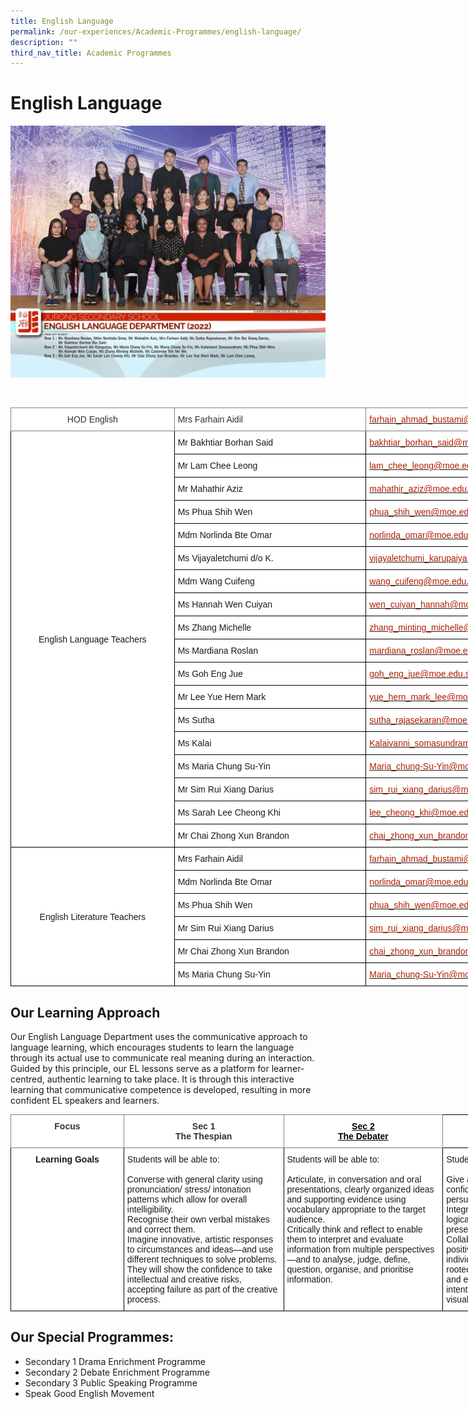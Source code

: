 ```yaml
---
title: English Language
permalink: /our-experiences/Academic-Programmes/english-language/
description: ""
third_nav_title: Academic Programmes
---
```

# English Language
![](/images/Js_English%20Language%20Department.jpg)

<br>
<style type="text/css">
.tg  {border-collapse:collapse;border-spacing:0;}
.tg td{border-color:black;border-style:solid;border-width:1px;font-family:Arial, sans-serif;font-size:14px;
  overflow:hidden;padding:10px 5px;word-break:normal;}
.tg th{border-color:black;border-style:solid;border-width:1px;font-family:Arial, sans-serif;font-size:14px;
  font-weight:normal;overflow:hidden;padding:10px 5px;word-break:normal;}
.tg .tg-od4g{background-color:#FFF;border-color:inherit;color:#323232;text-align:left;vertical-align:middle}
.tg .tg-nd0w{background-color:#FFF;border-color:inherit;color:#B21D00;text-align:left;text-decoration:underline;vertical-align:top}
.tg .tg-gjw5{background-color:#FFF;color:#B21D00;text-align:left;text-decoration:underline;vertical-align:top}
.tg .tg-x8ce{background-color:#FFF;border-color:inherit;color:#323232;text-align:center;vertical-align:middle}
.tg .tg-f4yw{background-color:#FFF;text-align:center;vertical-align:middle}
.tg .tg-zr06{background-color:#FFF;text-align:left;vertical-align:middle}
.tg .tg-lm8h{background-color:#FFF;color:#B21D00;text-align:left;vertical-align:top}
</style>
<table class="tg" style="undefined;table-layout: fixed; width: 957px">
<colgroup>
<col style="width: 262px">
<col style="width: 307px">
<col style="width: 388px">
</colgroup>
<thead>
  <tr>
    <th class="tg-x8ce">HOD English<br></th>
    <th class="tg-od4g">Mrs Farhain Aidil<br></th>
    <th class="tg-nd0w"><a href="mailto:farhain_ahmad_bustami@moe.edu.sg"><span style="text-decoration:none;color:#B21D00">farhain_ahmad_bustami@moe.edu.sg</span></a></th>
  </tr>
</thead>
<tbody>
  <tr>
    <td class="tg-f4yw" rowspan="18">English Language Teachers<br></td>
    <td class="tg-zr06">Mr Bakhtiar Borhan Said<br></td>
    <td class="tg-lm8h"><a href="mailto:bakhtiar_borhan_said@moe.edu.sg"><span style="text-decoration:none;color:#B21D00">bakhtiar_borhan_said@moe.edu.sg</span></a></td>
  </tr>
  <tr>
    <td class="tg-zr06">Mr Lam Chee Leong<br></td>
    <td class="tg-lm8h"><a href="mailto:lam_chee_leong@moe.edu.sg"><span style="text-decoration:none;color:#B21D00">lam_chee_leong@moe.edu.sg</span></a></td>
  </tr>
  <tr>
    <td class="tg-zr06">Mr Mahathir Aziz<br></td>
    <td class="tg-lm8h"><a href="mailto:mahathir_aziz@moe.edu.sg"><span style="text-decoration:none;color:#B21D00">mahathir_aziz@moe.edu.sg</span></a></td>
  </tr>
  <tr>
    <td class="tg-zr06">Ms Phua Shih Wen<br></td>
    <td class="tg-lm8h"><a href="mailto:phuah_shih_wen@moe.edu.sg"><span style="text-decoration:none;color:#B21D00">phua_shih_wen@moe.edu.sg</span></a></td>
  </tr>
  <tr>
    <td class="tg-zr06">Mdm Norlinda Bte Omar<br></td>
    <td class="tg-lm8h"><a href="mailto:norlinda_omar@moe.edu.sg"><span style="text-decoration:none;color:#B21D00">norlinda_omar@moe.edu.sg</span></a></td>
  </tr>
  <tr>
    <td class="tg-zr06">Ms Vijayaletchumi d/o K.<br></td>
    <td class="tg-lm8h"><a href="mailto:vijayaletchumi_karupaiya@moe.edu.sg"><span style="text-decoration:none;color:#B21D00">vijayaletchumi_karupaiya@moe.edu.sg</span></a></td>
  </tr>
  <tr>
    <td class="tg-zr06">Mdm Wang Cuifeng<br></td>
    <td class="tg-lm8h"><a href="mailto:wang_cuifeng@moe.edu.sg"><span style="text-decoration:none;color:#B21D00">wang_cuifeng@moe.edu.sg</span></a></td>
  </tr>
  <tr>
    <td class="tg-zr06">Ms Hannah Wen Cuiyan<br></td>
    <td class="tg-lm8h"><a href="mailto:wen_cuiyan_hannah@moe.edu.sg"><span style="text-decoration:none;color:#B21D00">wen_cuiyan_hannah@moe.edu.sg</span></a></td>
  </tr>
  <tr>
    <td class="tg-zr06">Ms Zhang Michelle<br></td>
    <td class="tg-lm8h"><a href="mailto:zhang_minting_michelle@moe.edu.sg"><span style="text-decoration:none;color:#B21D00">zhang_minting_michelle@moe.edu.sg</span></a></td>
  </tr>
  <tr>
    <td class="tg-zr06">Ms Mardiana Roslan<br></td>
    <td class="tg-lm8h"><a href="mailto:mardiana_roslan@moe.edu.sg"><span style="text-decoration:none;color:#B21D00">mardiana_roslan@moe.edu.sg</span></a></td>
  </tr>
  <tr>
    <td class="tg-zr06">Ms Goh Eng Jue<br></td>
    <td class="tg-lm8h"><a href="mailto:goh_eng_jue@moe.edu.sg"><span style="text-decoration:none;color:#B21D00">goh_eng_jue@moe.edu.sg</span></a><br></td>
  </tr>
  <tr>
    <td class="tg-zr06">Mr Lee Yue Hern Mark<br></td>
    <td class="tg-lm8h"><a href="mailto:yue_hern_mark_lee@moe.edu.sg"><span style="text-decoration:none;color:#B21D00">yue_hern_mark_lee@moe.edu.sg</span></a><br></td>
  </tr>
  <tr>
    <td class="tg-zr06">Ms Sutha<br></td>
    <td class="tg-lm8h"><a href="mailto:sutha_rajasekaran@moe.edu.sg"><span style="text-decoration:none;color:#B21D00">sutha_rajasekaran@moe.edu.sg</span></a></td>
  </tr>
  <tr>
    <td class="tg-zr06">Ms Kalai<br></td>
    <td class="tg-lm8h"><a href="mailto:Kalaivanni_somasundram@moe.edu.sg"><span style="text-decoration:none;color:#B21D00">Kalaivanni_somasundram@moe.edu.sg</span></a></td>
  </tr>
  <tr>
    <td class="tg-zr06">Ms Maria Chung Su-Yin</td>
    <td class="tg-lm8h"><a href="mailto:Maria_chung-Su-Yin@moe.edu.sg"><span style="text-decoration:none;color:#B21D00">Maria_chung-Su-Yin@moe.edu.sg</span></a></td>
  </tr>
  <tr>
    <td class="tg-zr06">Mr Sim Rui Xiang Darius</td>
    <td class="tg-lm8h"><a href="mailto:sim_rui_xiang_darius@moe.edu.sg"><span style="text-decoration:none;color:#B21D00">sim_rui_xiang_darius@moe.edu.sg</span></a></td>
  </tr>
  <tr>
    <td class="tg-zr06">Ms Sarah Lee Cheong Khi<br></td>
    <td class="tg-lm8h"><a href="mailto:lee_cheong_khi@moe.edu.sg"><span style="text-decoration:none;color:#B21D00">lee_cheong_khi@moe.edu.sg</span></a></td>
  </tr>
  <tr>
    <td class="tg-zr06">Mr Chai Zhong Xun Brandon<br></td>
    <td class="tg-lm8h"><a href="mailto:chai_zhong_xun_brandon@moe.edu.sg"><span style="text-decoration:none;color:#B21D00">chai_zhong_xun_brandon@moe.edu.sg</span></a><br></td>
  </tr>
  <tr>
    <td class="tg-f4yw" rowspan="6">English Literature Teachers<br></td>
    <td class="tg-zr06">Mrs Farhain Aidil</td>
    <td class="tg-lm8h"><a href="mailto:farhain_ahmad_bustami@moe.edu.sg"><span style="text-decoration:none;color:#B21D00">farhain_ahmad_bustami@moe.edu.sg</span></a></td>
  </tr>
  <tr>
    <td class="tg-zr06">Mdm Norlinda Bte Omar</td>
    <td class="tg-lm8h"><a href="mailto:norlinda_omar@moe.edu.sg"><span style="text-decoration:none;color:#B21D00">norlinda_omar@moe.edu.sg</span></a></td>
  </tr>
  <tr>
    <td class="tg-zr06">Ms Phua Shih Wen</td>
    <td class="tg-lm8h"><a href="mailto:phuah_shih_wen@moe.edu.sg"><span style="text-decoration:none;color:#B21D00">phua_shih_wen@moe.edu.sg</span></a></td>
  </tr>
  <tr>
    <td class="tg-zr06">Mr Sim Rui Xiang Darius</td>
    <td class="tg-gjw5"><a href="mailto:sim_rui_xiang_darius@moe.edu.sg"><span style="text-decoration:underline;color:#B21D00">sim_rui_xiang_darius@moe.edu.sg</span></a></td>
  </tr>
  <tr>
    <td class="tg-zr06">Mr Chai Zhong Xun Brandon</td>
    <td class="tg-lm8h"><a href="mailto:chai_zhong_xun_brandon@moe.edu.sg"><span style="text-decoration:none;color:#B21D00">chai_zhong_xun_brandon@moe.edu.sg</span></a></td>
  </tr>
  <tr>
    <td class="tg-zr06">Ms Maria Chung Su-Yin</td>
    <td class="tg-lm8h"><a href="mailto:Maria_chung-Su-Yin@moe.edu.sg"><span style="text-decoration:none;color:#B21D00">Maria_chung-Su-Yin@moe.edu.sg</span></a></td>
  </tr>
</tbody>
</table>

## Our Learning Approach


Our English Language Department uses the communicative approach to language learning, which encourages students to learn the language through its actual use to communicate real meaning during an interaction. Guided by this principle, our EL lessons serve as a platform for learner-centred, authentic learning to take place. It is through this interactive learning that communicative competence is developed, resulting in more confident EL speakers and learners.
<br>

<style type="text/css">
.tg  {border-collapse:collapse;border-spacing:0;}
.tg td{border-color:black;border-style:solid;border-width:1px;font-family:Arial, sans-serif;font-size:14px;
  overflow:hidden;padding:10px 5px;word-break:normal;}
.tg th{border-color:black;border-style:solid;border-width:1px;font-family:Arial, sans-serif;font-size:14px;
  font-weight:normal;overflow:hidden;padding:10px 5px;word-break:normal;}
.tg .tg-8g4u{background-color:#FFF;border-color:inherit;color:#000000;font-weight:bold;text-align:center;text-decoration:underline;
  vertical-align:top}
.tg .tg-3ugf{background-color:#FFF;border-color:inherit;color:#323232;font-weight:bold;text-align:center;vertical-align:top}
.tg .tg-9hzb{background-color:#FFF;font-weight:bold;text-align:center;vertical-align:top}
.tg .tg-ktyi{background-color:#FFF;text-align:left;vertical-align:top}
</style>
<table class="tg" style="undefined;table-layout: fixed; width: 947px">
<colgroup>
<col style="width: 181px">
<col style="width: 256px">
<col style="width: 255px">
<col style="width: 255px">
</colgroup>
<thead>
  <tr>
    <th class="tg-3ugf">Focus<br></th>
    <th class="tg-3ugf">Sec 1<br>The Thespian<br></th>
    <th class="tg-8g4u">Sec 2<br>The Debater<br></th>
    <th class="tg-9hzb">Sec 3, 4, 5<br>The Orator<br></th>
  </tr>
</thead>
<tbody>
  <tr>
    <td class="tg-9hzb">Learning Goals<br></td>
    <td class="tg-ktyi">Students will be able to:<br><br>Converse with general clarity using pronunciation/ stress/ intonation patterns which allow for overall intelligibility.<br>Recognise their own verbal mistakes and correct them.<br>Imagine innovative, artistic responses to circumstances and ideas—and use different techniques to solve problems. They will show the confidence to take intellectual and creative risks, accepting failure as part of the creative process.</td>
    <td class="tg-ktyi">Students will be able to:<br><br>Articulate, in conversation and oral presentations, clearly organized ideas and supporting evidence using vocabulary appropriate to the target audience.<br>Critically think and reflect to enable them to interpret and evaluate information from multiple perspectives—and to analyse, judge, define, question, organise, and prioritise information.</td>
    <td class="tg-ktyi">Students will be able to:<br><br>Give a standard oral presentation confidently which informs and/or persuades the audience.<br>Integrate material from outside sources logically and gracefully into an oral presentation<br>Collaborate and communicate to foster positive interdependence and individual accountability. Both are rooted in the ability to listen actively and express oneself clearly, with intention in spoken, written, non-verbal, visual, and performative domains.</td>
  </tr>
</tbody>
</table>

## Our Special Programmes:


*   Secondary 1 Drama Enrichment Programme
*   Secondary 2 Debate Enrichment Programme
*   Secondary 3 Public Speaking Programme
*   Speak Good English Movement